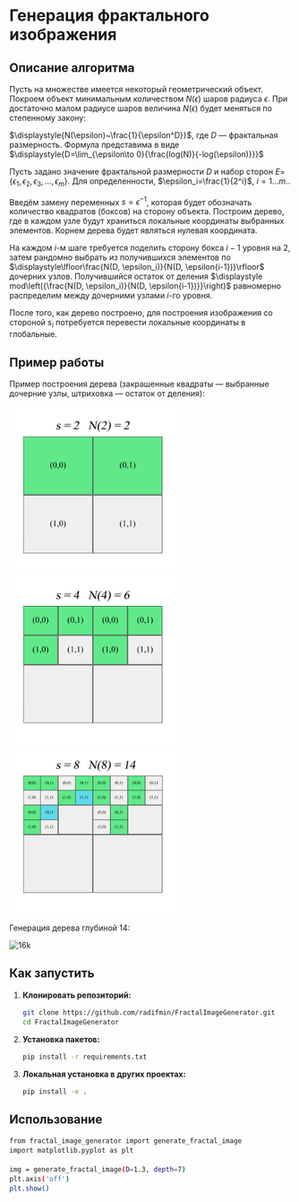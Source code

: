 # Генерация фрактального изображения

## Описание алгоритма

Пусть на множестве имеется некоторый геометрический объект. Покроем объект минимальным количеством $N(\epsilon)$ шаров радиуса $\epsilon$. При достаточно малом радиусе шаров величина $N(\epsilon)$ будет меняться по степенному закону:

$\displaystyle{N(\epsilon)~\frac{1}{\epsilon^D}}$, где $D$ &mdash; фрактальная размерность. Формула представима в виде $\displaystyle{D=\lim_{\epsilon\to 0}{\frac{log(N)}{-log(\epsilon)}}}$

Пусть задано значение фрактальной размерности $D$ и набор сторон $E$={$\epsilon_1, \epsilon_2, \epsilon_3, ..., \epsilon_m$}. Для определенности, $\epsilon_i=\frac{1}{2^i}$, $i=1...m.$.

Введём замену переменных $s=\epsilon^{-1}$, которая будет обозначать количество квадратов (боксов) на сторону объекта. Построим дерево, где в каждом узле будут храниться локальные координаты выбранных элементов. Корнем дерева будет являться нулевая координата.

На каждом $i$-м шаге требуется поделить сторону бокса $i-1$ уровня на $2$, затем рандомно выбрать из получившихся элементов по $\displaystyle\lfloor\frac{N(D, \epsilon_i)}{N(D, \epsilon{i-1})}\rfloor$ дочерних узлов. Получившийся остаток от деления $\displaystyle mod\left({\frac{N(D, \epsilon_i)}{N(D, \epsilon{i-1})}}\right)$ равномерно распределим между дочерними узлами $i$-го уровня.

После того, как дерево построено, для построения изображения со стороной $s_i$ потребуется перевести локальные координаты в глобальные.

## Пример работы
Пример построения дерева (закрашенные квадраты &mdash; выбранные дочерние узлы, штриховка &mdash; остаток от деления):
<!-- ![Step 1](images/tree_1.png) -->
<img src="Images/tree_1.png" alt="Step 1" width="300"> <img src="Images/tree_2.png" alt="Step 2" width="300"> <img src="Images/tree_3.png" alt="Step 3" width="300">

Генерация дерева глубиной 14:

<img src="Images/fractal_2D_16k.jpg" alt="16k" width="700">

## Как запустить

1. **Клонировать репозиторий:**

    ```bash
    git clone https://github.com/radifmin/FractalImageGenerator.git
    cd FractalImageGenerator
    ```

2. **Установка пакетов:**

    ```bash
    pip install -r requirements.txt
    ```

3. **Локальная установка в других проектах:**

    ```bash
    pip install -e .
    ```

## Использование
```bash
from fractal_image_generator import generate_fractal_image
import matplotlib.pyplot as plt

img = generate_fractal_image(D=1.3, depth=7)
plt.axis('off')
plt.show()
```